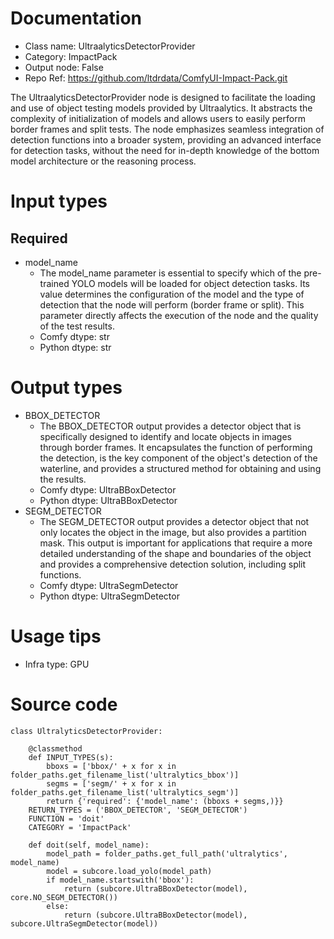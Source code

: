 # Documentation
- Class name: UltraalyticsDetectorProvider
- Category: ImpactPack
- Output node: False
- Repo Ref: https://github.com/ltdrdata/ComfyUI-Impact-Pack.git

The UltraalyticsDetectorProvider node is designed to facilitate the loading and use of object testing models provided by Ultraalytics. It abstracts the complexity of initialization of models and allows users to easily perform border frames and split tests. The node emphasizes seamless integration of detection functions into a broader system, providing an advanced interface for detection tasks, without the need for in-depth knowledge of the bottom model architecture or the reasoning process.

# Input types
## Required
- model_name
    - The model_name parameter is essential to specify which of the pre-trained YOLO models will be loaded for object detection tasks. Its value determines the configuration of the model and the type of detection that the node will perform (border frame or split). This parameter directly affects the execution of the node and the quality of the test results.
    - Comfy dtype: str
    - Python dtype: str

# Output types
- BBOX_DETECTOR
    - The BBOX_DETECTOR output provides a detector object that is specifically designed to identify and locate objects in images through border frames. It encapsulates the function of performing the detection, is the key component of the object's detection of the waterline, and provides a structured method for obtaining and using the results.
    - Comfy dtype: UltraBBoxDetector
    - Python dtype: UltraBBoxDetector
- SEGM_DETECTOR
    - The SEGM_DETECTOR output provides a detector object that not only locates the object in the image, but also provides a partition mask. This output is important for applications that require a more detailed understanding of the shape and boundaries of the object and provides a comprehensive detection solution, including split functions.
    - Comfy dtype: UltraSegmDetector
    - Python dtype: UltraSegmDetector

# Usage tips
- Infra type: GPU

# Source code
```
class UltralyticsDetectorProvider:

    @classmethod
    def INPUT_TYPES(s):
        bboxs = ['bbox/' + x for x in folder_paths.get_filename_list('ultralytics_bbox')]
        segms = ['segm/' + x for x in folder_paths.get_filename_list('ultralytics_segm')]
        return {'required': {'model_name': (bboxs + segms,)}}
    RETURN_TYPES = ('BBOX_DETECTOR', 'SEGM_DETECTOR')
    FUNCTION = 'doit'
    CATEGORY = 'ImpactPack'

    def doit(self, model_name):
        model_path = folder_paths.get_full_path('ultralytics', model_name)
        model = subcore.load_yolo(model_path)
        if model_name.startswith('bbox'):
            return (subcore.UltraBBoxDetector(model), core.NO_SEGM_DETECTOR())
        else:
            return (subcore.UltraBBoxDetector(model), subcore.UltraSegmDetector(model))
```